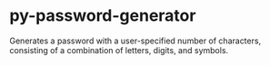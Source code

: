 # py-password-generator
Generates a password with a user-specified number of characters, consisting of a combination of letters, digits, and symbols.
